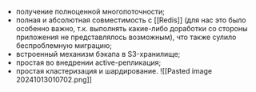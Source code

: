 - получение полноценной многопоточности;
- полная и абсолютная совместимость с [[Redis]] (для нас это было особенно важно, т.к. выполнять какие-либо доработки со стороны приложения не представлялось возможным), что также сулило беспроблемную миграцию;
- встроенный механизм бэкапа в S3-хранилище;
- простая во внедрении active-репликация;
- простая кластеризация и шардирование.
![[Pasted image 20241013010702.png]]